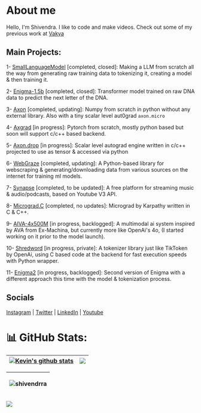 # About me
Hello, I'm Shivendra. I like to code and make videos. Check out some of my previous work at [Vakya](https://www.youtube.com/@WeAreVakya)

## Main Projects:
1- [SmallLanguageModel](https://github.com/shivendrra/SmallLanguageModel-project) [completed, closed]: Making a LLM from scratch all the way from generating raw training data to tokenizing it, creating a model & then training it.

2- [Enigma-1.5b](https://github.com/shivendrra/enigma-1.5b) [completed, closed]: Transformer model trained on raw DNA data to predict the next letter of the DNA.

3- [Axon](https://github.com/shivendrra/axon) [completed, updating]: Numpy from scratch in python without any external library. Also with a tiny scalar level aut0grad ``axon.micro``

4- [Axgrad](https://github.com/shivendrra/axgrad) [in progress]: Pytorch from scratch, mostly python based but soon will support c/c++ based backend.

5- [Axon.drop](https://github.com/shivendrra/axon-drop) [in progress]: Scalar level autograd engine written in c/c++ projected to use as tensor & accessed via python

6- [WebGraze](https://github.com/shivendrra/web-graze) [completed, updating]: A Python-based library for webscraping & generating/downloading data from various sources on the internet for training ml models.

7- [Synapse](https://github.com/shivendrra/synapse) [completed, to be updated]: A free platform for streaming music & audio/podcasts, based on Youtube V3 API.

8- [Micrograd.C](https://github.com/shivendrra/micrograd.c) [completed, no updates]: Micrograd by Karpathy written in C & C++.

9- [AIVA-4x500M](https://github.com/shivendrra/AIVA-4x500m) [in progress, backlogged]: A multimodal ai system inspired by AVA from Ex-Machina, but currently more like OpenAi's 4o, (I started working on it prior to the model launch).

10- [Shredword](https://github.com/shivendrra/shredword) [in progress, private]: A tokenizer library just like TikToken by OpenAi, using C based code at the backend for fast execution speeds with Python wrapper.

11- [Enigma2](https://github.com/shivendrra/enigma2) [in progress, backlogged]: Second version of Enigma with a different approach this time with the model & tokenization process.

## Socials
[Instagram](https://www.instagram.com/shivendrra_/) | [Twitter](https://twitter.com/shivendrra_) | [LinkedIn](https://www.linkedin.com/in/shivendrra/) | [Youtube](https://youtube.com/@shivendrra_)

# 📊 GitHub Stats:


| <a href="https://github.com/anuraghazra/github-readme-stats"><img align="center" src="https://github-readme-stats.vercel.app/api?username=shivendrra&theme=github_dark&hide=contribs,issues&show_icons=true&hide_border=true" alt="Kevin's github stats" /></a> | <a href="https://github.com/anuraghazra/github-readme-stats"><img align="center" src="https://github-readme-stats.vercel.app/api/top-langs/?username=shivendrra&theme=github_dark&layout=compact&hide_border=true" /></a> |
| ------------- | ------------- |

| <p><img align="center" src="https://github-readme-streak-stats.herokuapp.com/?user=shivendrra&" alt="shivendrra" /></p> |
| ------------- |


[![](https://visitcount.itsvg.in/api?id=@shivendrra&icon=0&color=6)](https://visitcount.itsvg.in)